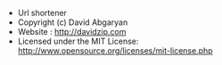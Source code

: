  * Url shortener
 * Copyright (c) David Abgaryan
 * Website : http://davidzip.com
 * Licensed under the MIT License: http://www.opensource.org/licenses/mit-license.php
